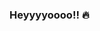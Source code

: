 ### Heyyyyoooo!! :fire:


<!--
:woman: I'm Nguyen Mai Thanh Truc!
:school: Data Science student at Ho Chi Minh City University of Information Technology
-->
